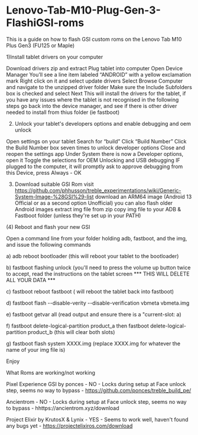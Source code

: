 # Lenovo-Tab-M10-Plug-Gen-3-FlashiGSI-roms

This is a guide on how to flash GSI custom roms on the Lenovo Tab M10 Plus Gen3 (FU125 or Maple)


1)Install tablet drivers on your computer


Download drivers zip and extract
Plug tablet into computer
Open Device Manager
You’ll see a line item labeled “ANDROID” with a yellow exclamation mark
Right click on it and select update drivers
Select Browse Computer and navigate to the unzipped driver folder
Make sure the Include Subfolders box is checked and select Next
This will install the drivers for the tablet, if you have any issues where the tablet is not recognised in the following steps
go back into the device manager, and see if there is other driver needed to install from thius folder (ie fastboot)


2) Unlock your tablet's developers options and enable debugging and oem unlock


Open settings on your tablet
Search for “build”
Click “Build Number”
Click the Build Number box seven times to unlock developer options
Close and reopen the settings app
Under System there is now a Developer options, open it
Toggle the selections for OEM Unlocking and USB debugging
IF plugged to the computer, it will promptly ask to approve debugging from this Device, press Always - OK

  
3) Download suitable GSI Rom
visit https://github.com/phhusson/treble_experimentations/wiki/Generic-System-Image-%28GSI%29-list
download an ARM64 image (Android 13 Official or as a second option Unofficial) you can also flash older Android images
extract img file from zip
copy img file to your ADB & Fastboot folder (unless they're set up in your PATH)


(4) Reboot and flash your new GSI

Open a command line from your folder holding adb, fastboot, and the img, and issue the following commands


  a) adb reboot bootloader (this will reboot your tablet to the bootloader)
    
  b) fastboot flashing unlock (you'll need to press the volume up button twice to accept, read the instructions on the tablet screen *** THIS WILL DELETE ALL YOUR DATA ***
  
  c) fastboot reboot fastboot ( will reboot the tablet back into fastboot)
  
  d) fastboot flash --disable-verity --disable-verification vbmeta vbmeta.img
  
  e) fastboot getvar all (read output and ensure there is a "current-slot: a)
  
  f) fastboot delete-logical-partition product_a then fastboot delete-logical-partition product_b (this will clear both slots)
  
  g) fastboot flash system XXXX.img (replace XXXX.img for whatever the name of your img file is)
 
 
 Enjoy
 
 What Roms are working/not working
 
 Pixel Experience GSI by ponces - NO - Locks during setup at Face unlock step, seems no way to bypass - https://github.com/ponces/treble_build_pe/
 
 Ancientrom - NO - Locks during setup at Face unlock step, seems no way to bypass - hhttps://ancientrom.xyz/download
 
 Project Elixir by KrutosX & Lynix - YES - Seems to work well, haven't found any bugs yet - https://projectelixiros.com/download
  
